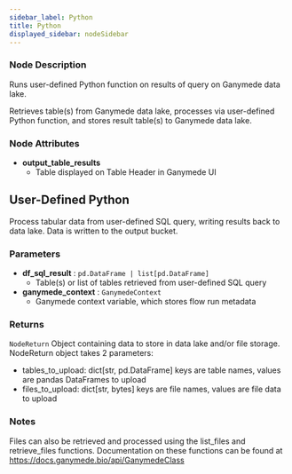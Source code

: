 ```yaml
---
sidebar_label: Python
title: Python
displayed_sidebar: nodeSidebar
---
```


### Node Description

Runs user-defined Python function on results of query on Ganymede data lake.

Retrieves table(s) from Ganymede data lake, processes via user-defined Python function,
and stores result table(s) to Ganymede data lake.

### Node Attributes

- **output_table_results**
  - Table displayed on Table Header in Ganymede UI

## User-Defined Python

Process tabular data from user-defined SQL query, writing results back to data lake.  Data
is written to the output bucket.

### Parameters

- **df_sql_result** : `pd.DataFrame | list[pd.DataFrame]`
    - Table(s) or list of tables retrieved from user-defined SQL query
- **ganymede_context** : `GanymedeContext`
    - Ganymede context variable, which stores flow run metadata

### Returns

`NodeReturn`
  Object containing data to store in data lake and/or file storage.  NodeReturn object takes
  2 parameters:
  - tables_to_upload: dict[str, pd.DataFrame]
    keys are table names, values are pandas DataFrames to upload
  - files_to_upload: dict[str, bytes]
    keys are file names, values are file data to upload

### Notes

Files can also be retrieved and processed using the list_files and retrieve_files functions.
Documentation on these functions can be found at https://docs.ganymede.bio/api/GanymedeClass